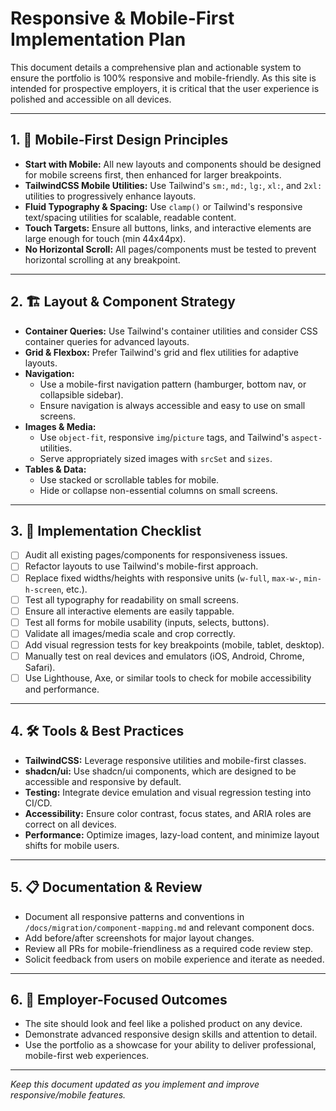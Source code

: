 # Responsive & Mobile-First Implementation Plan

This document details a comprehensive plan and actionable system to ensure the portfolio is 100% responsive and mobile-friendly. As this site is intended for prospective employers, it is critical that the user experience is polished and accessible on all devices.

---

## 1. 📱 Mobile-First Design Principles

- **Start with Mobile:** All new layouts and components should be designed for mobile screens first, then enhanced for larger breakpoints.
- **TailwindCSS Mobile Utilities:** Use Tailwind's `sm:`, `md:`, `lg:`, `xl:`, and `2xl:` utilities to progressively enhance layouts.
- **Fluid Typography & Spacing:** Use `clamp()` or Tailwind's responsive text/spacing utilities for scalable, readable content.
- **Touch Targets:** Ensure all buttons, links, and interactive elements are large enough for touch (min 44x44px).
- **No Horizontal Scroll:** All pages/components must be tested to prevent horizontal scrolling at any breakpoint.

---

## 2. 🏗️ Layout & Component Strategy

- **Container Queries:** Use Tailwind's container utilities and consider CSS container queries for advanced layouts.
- **Grid & Flexbox:** Prefer Tailwind's grid and flex utilities for adaptive layouts.
- **Navigation:**
  - Use a mobile-first navigation pattern (hamburger, bottom nav, or collapsible sidebar).
  - Ensure navigation is always accessible and easy to use on small screens.
- **Images & Media:**
  - Use `object-fit`, responsive `img`/`picture` tags, and Tailwind's `aspect-` utilities.
  - Serve appropriately sized images with `srcSet` and `sizes`.
- **Tables & Data:**
  - Use stacked or scrollable tables for mobile.
  - Hide or collapse non-essential columns on small screens.

---

## 3. 🧩 Implementation Checklist

- [ ] Audit all existing pages/components for responsiveness issues.
- [ ] Refactor layouts to use Tailwind's mobile-first approach.
- [ ] Replace fixed widths/heights with responsive units (`w-full`, `max-w-`, `min-h-screen`, etc.).
- [ ] Test all typography for readability on small screens.
- [ ] Ensure all interactive elements are easily tappable.
- [ ] Test all forms for mobile usability (inputs, selects, buttons).
- [ ] Validate all images/media scale and crop correctly.
- [ ] Add visual regression tests for key breakpoints (mobile, tablet, desktop).
- [ ] Manually test on real devices and emulators (iOS, Android, Chrome, Safari).
- [ ] Use Lighthouse, Axe, or similar tools to check for mobile accessibility and performance.

---

## 4. 🛠️ Tools & Best Practices

- **TailwindCSS:** Leverage responsive utilities and mobile-first classes.
- **shadcn/ui:** Use shadcn/ui components, which are designed to be accessible and responsive by default.
- **Testing:** Integrate device emulation and visual regression testing into CI/CD.
- **Accessibility:** Ensure color contrast, focus states, and ARIA roles are correct on all devices.
- **Performance:** Optimize images, lazy-load content, and minimize layout shifts for mobile users.

---

## 5. 📋 Documentation & Review

- Document all responsive patterns and conventions in `/docs/migration/component-mapping.md` and relevant component docs.
- Add before/after screenshots for major layout changes.
- Review all PRs for mobile-friendliness as a required code review step.
- Solicit feedback from users on mobile experience and iterate as needed.

---

## 6. 🚀 Employer-Focused Outcomes

- The site should look and feel like a polished product on any device.
- Demonstrate advanced responsive design skills and attention to detail.
- Use the portfolio as a showcase for your ability to deliver professional, mobile-first web experiences.

---

_Keep this document updated as you implement and improve responsive/mobile features._

